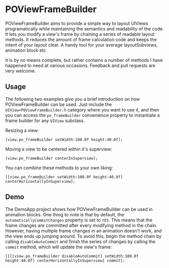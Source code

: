 # POViewFrameBuilder

POViewFrameBuilder aims to provide a simple way to layout UIViews programatically while maintaining the semantics and readability of the code. It lets you modify a view's frame by chaining a series of readable layout methods. It reduces the amount of frame calculation code and keeps the intent of your layout clear. A handy tool for your average layoutSubviews, animation block etc.

It is by no means complete, but rather contains a number of methods I have happened to need at various occasions. Feedback and pull requests are very welcome.

## Usage

The following two examples give you a brief introduction on how POViewFrameBuilder can be used. Just include the `UIView+POViewFrameBuilder.h` category where you want to use it, and then you can access the `po_frameBuilder` convenience property to instantiate a frame builder for any `UIView` subclass.

Resizing a view:

	[view.po_frameBuilder setWidth:100.0f height:40.0f];

Moving a view to be centered within it's superview:

	[view.po_frameBuilder centerInSuperview];

You can combine these methods to your own liking:

	[[view.po_frameBuilder setWidth:100.0f height:40.0f] centerHorizontallyInSuperview];

## Demo

The DemoApp project shows how POViewFrameBuilder can be used in animation blocks. One thing to note is that by default, the `automaticallyCommitChanges` property is set to `YES`. This means that the frame changes are committed after every modifying method in the chain. However, having multiple frame changes in an animation doesn't work, and the view ends up jumping around. To avoid this, begin the method chain by calling `disableAutoCommit` and finish the series of changes by calling the `commit` method, which will update the view's frame:

	[[[[view.po_frameBuilder disableAutoCommit] setWidth:100.0f height:40.0f] centerHorizontallyInSuperview] commit];